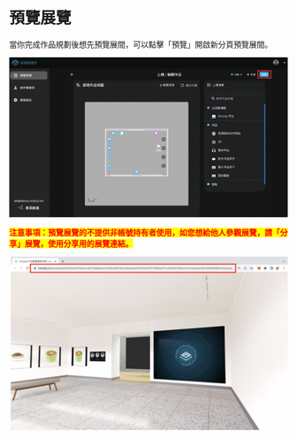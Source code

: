 # 預覽展覽

當你完成作品規劃後想先預覽展間，可以點擊「預覽」開啟新分頁預覽展間。&#x20;

![](<../.gitbook/assets/截圖 2022-04-08 下午1.52.45.png>)

<mark style="color:red;">**注意事項：預覽展覽的不提供非帳號持有者使用，如您想給他人參觀展覽，請「分享」展覽，使用分享用的展覽連結。**</mark>

![](<../.gitbook/assets/截圖 2022-04-08 下午1.52.51.png>)
